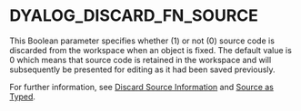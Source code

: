 <h1 class="heading"><span class="name">DYALOG_DISCARD_FN_SOURCE</span></h1>

This Boolean parameter specifies whether (1) or not (0) source code is discarded from the workspace when an object is fixed. The default value is 0 which means that source code is retained in the workspace and will subsequently be presented for editing as it had been saved previously.

For further information, see [Discard Source Information](../language-reference-changes/discard-source-information.md) and [Source as Typed](../introduction/source-as-typed.md).
